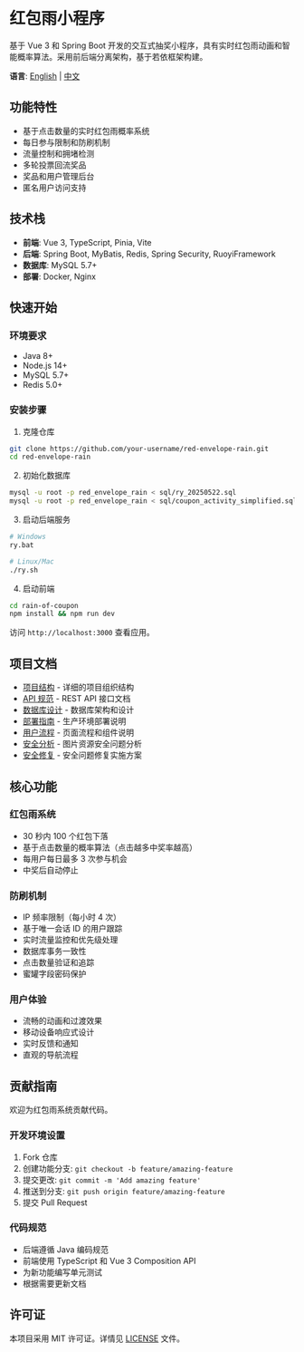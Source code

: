 # 红包雨小程序

基于 Vue 3 和 Spring Boot 开发的交互式抽奖小程序，具有实时红包雨动画和智能概率算法。采用前后端分离架构，基于若依框架构建。

**语言**: [English](./README.md) | [中文](./README.cn.md)

## 功能特性

- 基于点击数量的实时红包雨概率系统
- 每日参与限制和防刷机制
- 流量控制和拥堵检测
- 多轮投票回流奖品
- 奖品和用户管理后台
- 匿名用户访问支持

## 技术栈

- **前端**: Vue 3, TypeScript, Pinia, Vite
- **后端**: Spring Boot, MyBatis, Redis, Spring Security, RuoyiFramework
- **数据库**: MySQL 5.7+
- **部署**: Docker, Nginx

## 快速开始

### 环境要求

- Java 8+
- Node.js 14+
- MySQL 5.7+
- Redis 5.0+

### 安装步骤

1. 克隆仓库

```bash
git clone https://github.com/your-username/red-envelope-rain.git
cd red-envelope-rain
```

2. 初始化数据库

```bash
mysql -u root -p red_envelope_rain < sql/ry_20250522.sql
mysql -u root -p red_envelope_rain < sql/coupon_activity_simplified.sql
```

3. 启动后端服务

```bash
# Windows
ry.bat

# Linux/Mac
./ry.sh
```

4. 启动前端

```bash
cd rain-of-coupon
npm install && npm run dev
```

访问 `http://localhost:3000` 查看应用。

## 项目文档

- [项目结构](./docs/project-structure.md) - 详细的项目组织结构
- [API 规范](./docs/api-specification.md) - REST API 接口文档
- [数据库设计](./docs/database-design.md) - 数据库架构和设计
- [部署指南](./docs/deployment-guide.md) - 生产环境部署说明
- [用户流程](./docs/user-flow.md) - 页面流程和组件说明
- [安全分析](./docs/security-analysis.md) - 图片资源安全问题分析
- [安全修复](./docs/security-fix-implementation.md) - 安全问题修复实施方案

## 核心功能

### 红包雨系统

- 30 秒内 100 个红包下落
- 基于点击数量的概率算法（点击越多中奖率越高）
- 每用户每日最多 3 次参与机会
- 中奖后自动停止

### 防刷机制

- IP 频率限制（每小时 4 次）
- 基于唯一会话 ID 的用户跟踪
- 实时流量监控和优先级处理
- 数据库事务一致性
- 点击数量验证和追踪
- 蜜罐字段密码保护

### 用户体验

- 流畅的动画和过渡效果
- 移动设备响应式设计
- 实时反馈和通知
- 直观的导航流程

## 贡献指南

欢迎为红包雨系统贡献代码。

### 开发环境设置

1. Fork 仓库
2. 创建功能分支: `git checkout -b feature/amazing-feature`
3. 提交更改: `git commit -m 'Add amazing feature'`
4. 推送到分支: `git push origin feature/amazing-feature`
5. 提交 Pull Request

### 代码规范

- 后端遵循 Java 编码规范
- 前端使用 TypeScript 和 Vue 3 Composition API
- 为新功能编写单元测试
- 根据需要更新文档

## 许可证

本项目采用 MIT 许可证。详情见 [LICENSE](./LICENSE) 文件。
